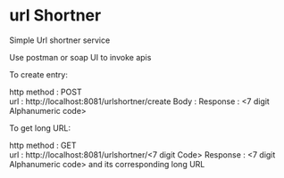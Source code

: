 # url Shortner

Simple Url shortner service

Use postman or soap UI to invoke apis

To create entry:

http method : POST  
url : http://localhost:8081/urlshortner/create
Body : <your-longURL>
Response : <7 digit Alphanumeric code>
  
To get long URL:

http method : GET  
url : http://localhost:8081/urlshortner/<7 digit Code>
Response : <7 digit Alphanumeric code> and its corresponding long URL
